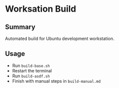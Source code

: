 # Worksation Build

## Summary
Automated build for Ubuntu development workstation.

## Usage
- Run `build-base.sh`
- Restart the terminal
- Run `build-asdf.sh`
- Finish with manual steps in `build-manual.md`
